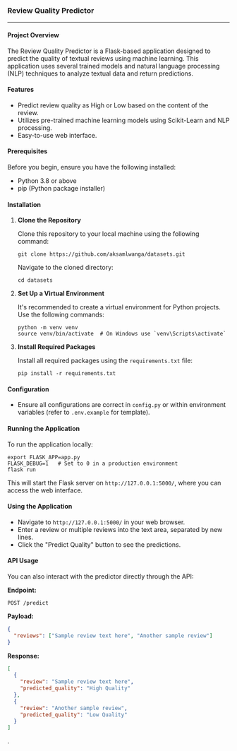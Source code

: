 ### Review Quality Predictor

---

#### Project Overview

The Review Quality Predictor is a Flask-based application designed to predict the quality of textual reviews using machine learning. This application uses several trained models and natural language processing (NLP) techniques to analyze textual data and return predictions.

#### Features

- Predict review quality as High or Low based on the content of the review.
- Utilizes pre-trained machine learning models using Scikit-Learn and NLP processing.
- Easy-to-use web interface.

#### Prerequisites

Before you begin, ensure you have the following installed:
- Python 3.8 or above
- pip (Python package installer)

#### Installation

1. **Clone the Repository**

   Clone this repository to your local machine using the following command:
   ```
   git clone https://github.com/aksamlwanga/datasets.git
   ```

   Navigate to the cloned directory:
   ```
   cd datasets
   ```

2. **Set Up a Virtual Environment**

   It's recommended to create a virtual environment for Python projects. Use the following commands:
   ```
   python -m venv venv
   source venv/bin/activate  # On Windows use `venv\Scripts\activate`
   ```

3. **Install Required Packages**

   Install all required packages using the `requirements.txt` file:
   ```
   pip install -r requirements.txt
   ```

#### Configuration

- Ensure all configurations are correct in `config.py` or within environment variables (refer to `.env.example` for template).

#### Running the Application

To run the application locally:
```
export FLASK_APP=app.py
FLASK_DEBUG=1   # Set to 0 in a production environment
flask run
```

This will start the Flask server on `http://127.0.0.1:5000/`, where you can access the web interface.

#### Using the Application

- Navigate to `http://127.0.0.1:5000/` in your web browser.
- Enter a review or multiple reviews into the text area, separated by new lines.
- Click the "Predict Quality" button to see the predictions.

#### API Usage

You can also interact with the predictor directly through the API:

**Endpoint:**
```
POST /predict
```
**Payload:**
```json
{
  "reviews": ["Sample review text here", "Another sample review"]
}
```
**Response:**
```json
[
  {
    "review": "Sample review text here",
    "predicted_quality": "High Quality"
  },
  {
    "review": "Another sample review",
    "predicted_quality": "Low Quality"
  }
]
```





.
